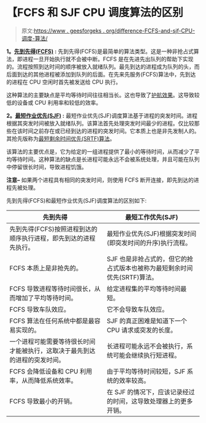 # 【FCFS 和 SJF CPU 调度算法的区别

> 原文:[https://www . geesforgeks . org/difference-FCFS-and-sjf-CPU-调度-算法/](https://www.geeksforgeeks.org/difference-between-fcfs-and-sjf-cpu-scheduling-algorithms/)

**1。[先到先得(FCFS)](https://www.geeksforgeeks.org/program-for-fcfs-cpu-scheduling-set-1/) :**
先到先得(FCFS)是最简单的算法类型。这是一种非抢占式算法，即进程一旦开始执行就不会被中断。FCFS 是在先进先出队列的帮助下实现的。流程按照到达时间的顺序被放入就绪队列。最先到达的进程成为队列的头，而后面到达的其他进程被添加到队列的后面。在先来先服务(FCFS)算法中，先到达的进程在 CPU 空闲时首先被发送给 CPU 执行。

这种算法的主要缺点是平均等待时间往往相当长。这也导致了[护航效果](https://www.geeksforgeeks.org/convoy-effect-operating-systems/)。这导致较低的设备或 CPU 利用率和较低的效率。

**2。[最短作业优先(SJF)](https://www.geeksforgeeks.org/program-for-shortest-job-first-or-sjf-cpu-scheduling-set-1-non-preemptive/) :**
最短作业优先(SJF)调度算法基于进程的突发时间。进程根据其突发时间被放入就绪队列。该算法首先处理突发时间最少的进程。仅比较那些在该时间之前存在或已经到达的进程的突发时间。它本质上也是非先发制人的。其抢先版称为[最短剩余时间优先(SRTF)算法](https://www.geeksforgeeks.org/introduction-of-shortest-remaining-time-first-srtf-algorithm/)。

该算法的主要优点是，它为给定的一组进程提供了最小的等待时间，从而减少了平均等待时间。这种算法的缺点是长进程可能永远不会被系统处理，并且可能在队列中停留很长时间，导致进程饥饿。

**注意–**
如果两个进程具有相同的突发时间，则使用 FCFS 断开连接，即先到达的进程先被处理。

先到先得(FCFS)和最短作业优先(SJF)调度算法的区别如下:

<center>

| 先到先得 | 最短工作优先(SJF) |
| --- | --- |
| 先到先得(FCFS)按照进程到达的顺序执行进程，即先到达的进程先执行。 | 最短作业优先(SJF)根据突发时间(即突发时间的升序)执行流程。 |
| FCFS 本质上是非抢先的。 | SJF 也是非抢占式的，但它的抢占式版本也被称为最短剩余时间优先(SRTF)算法。 |
| FCFS 导致进程等待时间很长，从而增加了平均等待时间。 | 给定进程集的平均等待时间最短。 |
| FCFS 导致车队效应。 | 它不会导致车队效应。 |
| FCFS 算法在任何系统中都是最容易实现的。 | SJF 的真正困难是知道下一个 CPU 请求或突发的长度。 |
| 一个进程可能需要等待很长时间才能被执行，这取决于最先到达的进程的突发时间。 | 长进程可能永远不会被执行，系统可能会继续执行短进程。 |
| FCFS 会降低设备和 CPU 利用率，从而降低系统效率。 | 由于平均等待时间较短，SJF 系统的效率较高。 |
| FCFS 导致最小的开销。 | 在 SJF 的情况下，应该记录经过的时间，这导致处理器上的更多开销。 |

</center>